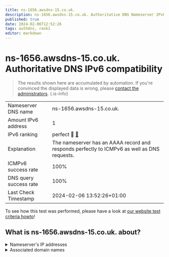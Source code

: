 ```yaml
---
title: ns-1656.awsdns-15.co.uk.
description: ns-1656.awsdns-15.co.uk. Authoritative DNS Nameserver IPv6 compatibility
published: true
date: 2024-02-06T12:52:26
tags: authdns, rank1
editor: markdown
---
```


# ns-1656.awsdns-15.co.uk. Authoritative DNS IPv6 compatibility

> The results shown here are accumulated by automation. If you're convinced the displayed data is wrong, please [contact the administrators](/howto/chat). 
{.is-info}




|   |   |
| - | - |
| Nameserver DNS name | ns-1656.awsdns-15.co.uk.
| Amount IPv6 address | 1
| IPv6 ranking | perfect :1st_place_medal: [🔗](/howto/ranking) |
| Explanation | The nameserver has an AAAA record and responds perfectly to ICMPv6 as well as DNS requests. |
| ICMPv6 success rate | 100%|
| DNS query success rate | 100% |
| Last Check Timestamp | 2024-02-06 13:52:26+01:00 |

To see how this test was performed, please have a look at [our website test criteria howto](/howto/testcriteria/authdns)!


## What is ns-1656.awsdns-15.co.uk. about?




<details>
<summary>Nameserver's IP addresses</summary>

2600:9000:5306:7800::1

</details>



<details>
<summary>Associated domain names</summary>

www.purduepharma.com

</details>
